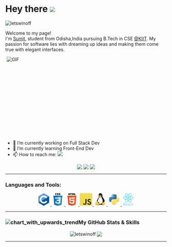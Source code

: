 # Hey there <img src="https://camo.githubusercontent.com/e8e7b06ecf583bc040eb60e44eb5b8e0ecc5421320a92929ce21522dbc34c891/68747470733a2f2f6d656469612e67697068792e636f6d2f6d656469612f6876524a434c467a6361737252346961377a2f67697068792e676966" width="40px" data-canonical-src="https://media.giphy.com/media/hvRJCLFzcasrR4ia7z/giphy.gif" style="max-width:100%;"> 



<p align="left"> <img src="https://komarev.com/ghpvc/?username=letswinoff&label=Profile%20views&color=0e75b6&style=flat" alt="letswinoff" /> </p>



Welcome to my page!<br>
I'm <a href="https://github.com/letswinoff" rel="nofollow">Sumit</a>, student from Odisha,India pursuing B.Tech in CSE [@KIIT](https://kiitee.kiit.ac.in/). My passion for software lies with dreaming up ideas and making them come true with elegant interfaces.

<img align="right" alt="GIF" src="https://github.com/abhisheknaiidu/abhisheknaiidu/raw/master/code.gif?raw=true" width="500" height="260" style="max-width:100%;">


- 🔭 I’m currently working on Full Stack Dev
- 🌱 I’m currently learning Front-End Dev
- 📫 How to reach me:   <img src="https://media.giphy.com/media/QmGShkWAWid2hzCqHE/giphy.gif" width="10px">

<p align="center">
<a href="https://linkedin.com/in/sumit-sahoo-158582205" target="blank"><img align="center" src="https://img.shields.io/badge/linkedin-%230077B5.svg?&amp;style=for-the-badge&amp;logo=linkedin&amp;logoColor=white" style="max-width:100%;"></a>
<a href="https://github.com/letswinoff" target="blank"><img align="center" src="https://img.shields.io/badge/GitHub-black.svg?&amp;style=for-the-badge&amp;logo=github&amp;logoColor=white" style="max-width:100%;"></a>
<a href="mailto:sumitsahoof5@gmail.com?subject=Hello%20Sumit,%20From%20Github" target="blank"><img align="center" src="https://img.shields.io/badge/gmail-%23D14836.svg?&amp;style=for-the-badge&amp;logo=gmail&amp;logoColor=white" style="max-width:100%;"></a> 
<hr>


<h3 align="left">Languages and Tools:</h3>
<p align="center"> <a href="https://www.cprogramming.com/" target="_blank"> <img src="https://raw.githubusercontent.com/devicons/devicon/master/icons/c/c-original.svg" alt="c" width="40" height="40"/> </a> <a href="https://www.w3schools.com/css/" target="_blank"> <img src="https://raw.githubusercontent.com/devicons/devicon/master/icons/css3/css3-original-wordmark.svg" alt="css3" width="40" height="40"/> </a> <a href="https://www.w3.org/html/" target="_blank"> <img src="https://raw.githubusercontent.com/devicons/devicon/master/icons/html5/html5-original-wordmark.svg" alt="html5" width="40" height="40"/> </a> <a href="https://developer.mozilla.org/en-US/docs/Web/JavaScript" target="_blank"> <img src="https://raw.githubusercontent.com/devicons/devicon/master/icons/javascript/javascript-original.svg" alt="javascript" width="40" height="40"/> </a> <a href="https://www.linux.org/" target="_blank"> <img src="https://raw.githubusercontent.com/devicons/devicon/master/icons/linux/linux-original.svg" alt="linux" width="40" height="40"/> </a> <a href="https://www.python.org" target="_blank"> <img src="https://raw.githubusercontent.com/devicons/devicon/master/icons/python/python-original.svg" alt="python" width="40" height="40"/> </a> <a href="https://reactjs.org/" target="_blank"> <img src="https://raw.githubusercontent.com/devicons/devicon/master/icons/react/react-original-wordmark.svg" alt="react" width="40" height="40"/> </a> </p>


<hr>
<!-- <p><g-emoji class="g-emoji" alias="bar_chart" fallback-src="https://github.githubassets.com/images/icons/emoji/unicode/1f4ca.png"><img class="emoji" alt="bar_chart" height="20" width="20" src="https://github.githubassets.com/images/icons/emoji/unicode/1f4ca.png"></g-emoji> <strong>MyTop Skills</strong></p>

<p align="center">&nbsp;

<hr> -->
<p><h3><g-emoji class="g-emoji" alias="chart_with_upwards_trend" fallback-src="https://github.githubassets.com/images/icons/emoji/unicode/1f4c8.png"><img class="emoji" alt="chart_with_upwards_trend" height="20" width="20" src="https://github.githubassets.com/images/icons/emoji/unicode/1f4c8.png"></g-emoji>My GitHub Stats & Skills</h3></p>

<p align="center">
  <img align="center" src="https://github-readme-stats.vercel.app/api?username=letswinoff&show_icons=true&theme=gotham&&line_height=33" style="max-width:100%" alt="letswinoff" />
  <img align="center" src="https://github-readme-stats.vercel.app/api/top-langs/?username=letswinoff&theme=gotham&hide_langs_below=1" style="max-width:100%">
</p>
<hr>




